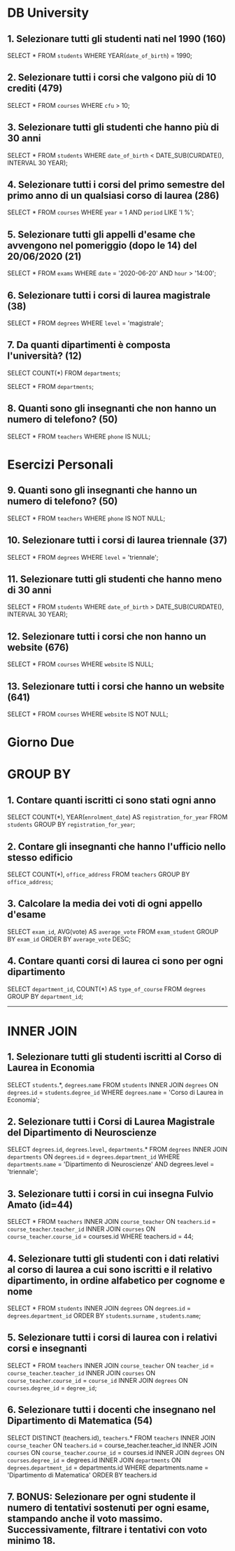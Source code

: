 # DB University

## 1. Selezionare tutti gli studenti nati nel 1990 (160)
SELECT 
	*
FROM 
	`students`
WHERE
	YEAR(`date_of_birth`) = 1990;

## 2. Selezionare tutti i corsi che valgono più di 10 crediti (479)
SELECT 
    *
FROM
    `courses`
WHERE
    `cfu` > 10;

## 3. Selezionare tutti gli studenti che hanno più di 30 anni
SELECT 
    *
FROM
    `students`
WHERE
    `date_of_birth` < DATE_SUB(CURDATE(), INTERVAL 30 YEAR);

## 4. Selezionare tutti i corsi del primo semestre del primo anno di un qualsiasi corso di laurea (286)
SELECT 
    *
FROM
    `courses`
WHERE
    `year` = 1 AND `period` LIKE 'I %';

## 5. Selezionare tutti gli appelli d'esame che avvengono nel pomeriggio (dopo le 14) del 20/06/2020 (21)
SELECT 
    *
FROM
    `exams`
WHERE
    `date` = '2020-06-20'
        AND `hour` > '14:00';

## 6. Selezionare tutti i corsi di laurea magistrale (38)
SELECT 
    *
FROM
    `degrees`
WHERE
    `level` = 'magistrale';

## 7. Da quanti dipartimenti è composta l'università? (12)
SELECT 
    COUNT(*)
FROM
    `departments`;

<!-- oppure -->

SELECT 
    *
FROM
    `departments`;
    

## 8. Quanti sono gli insegnanti che non hanno un numero di telefono? (50)
SELECT 
    *
FROM
    `teachers`
WHERE
    `phone` IS NULL;


# Esercizi Personali
<!-- ESERCIZI PERSONALI -->
## 9. Quanti sono gli insegnanti che hanno un numero di telefono? (50)
SELECT 
    *
FROM
    `teachers`
WHERE
    `phone` IS NOT NULL;

## 10. Selezionare tutti i corsi di laurea triennale (37)
SELECT 
    *
FROM
    `degrees`
WHERE
    `level` = 'triennale';

## 11. Selezionare tutti gli studenti che hanno meno di 30 anni
SELECT 
    *
FROM
    `students`
WHERE
    `date_of_birth` > DATE_SUB(CURDATE(), INTERVAL 30 YEAR);

## 12. Selezionare tutti i corsi che non hanno un website (676)
SELECT 
    *
FROM
    `courses`
WHERE
    `website` IS NULL;

## 13. Selezionare tutti i corsi che hanno un website (641)
SELECT 
    *
FROM
    `courses`
WHERE
    `website` IS NOT NULL;


# Giorno Due 

# GROUP BY

## 1. Contare quanti iscritti ci sono stati ogni anno

SELECT 
    COUNT(*), YEAR(`enrolment_date`) AS `registration_for_year`
FROM
    `students`
GROUP BY `registration_for_year`;

## 2. Contare gli insegnanti che hanno l'ufficio nello stesso edificio

SELECT 
    COUNT(*), `office_address`
FROM
   `teachers`
GROUP BY `office_address`;

## 3. Calcolare la media dei voti di ogni appello d'esame

SELECT 
    `exam_id`, AVG(vote) AS `average_vote`
FROM
    `exam_student`
GROUP BY `exam_id`
ORDER BY `average_vote` DESC;

## 4. Contare quanti corsi di laurea ci sono per ogni dipartimento

SELECT 
    `department_id`, COUNT(*) AS `type_of_course`
FROM
    `degrees`
GROUP BY `department_id`;

------------------------

# INNER JOIN 

## 1. Selezionare tutti gli studenti iscritti al Corso di Laurea in Economia

SELECT 
    `students`.*, `degrees`.`name`
FROM
    `students`
        INNER JOIN
    `degrees` ON `degrees`.`id` = `students`.`degree_id`
WHERE
    `degrees`.`name` = 'Corso di Laurea in Economia';

## 2. Selezionare tutti i Corsi di Laurea Magistrale del Dipartimento di Neuroscienze

SELECT 
    `degrees`.`id`, `degrees`.`level`, `departments`.*
FROM
    `degrees`
        INNER JOIN
    `departments` ON `degrees`.`id` = `degrees`.`department_id`
WHERE
    `departments`.`name` = 'Dipartimento di Neuroscienze'
        AND degrees.level = 'triennale';

## 3. Selezionare tutti i corsi in cui insegna Fulvio Amato (id=44)

SELECT 
    *
FROM
    `teachers`
        INNER JOIN
    `course_teacher` ON `teachers`.`id` = `course_teacher`.`teacher_id`
        INNER JOIN
    `courses` ON `course_teacher`.`course_id` = courses.id
WHERE
    teachers.id = 44;

## 4. Selezionare tutti gli studenti con i dati relativi al corso di laurea a cui sono iscritti e il relativo dipartimento, in ordine alfabetico per cognome e nome

SELECT 
    *
FROM
    `students`
        INNER JOIN
    `degrees` ON `degrees`.`id` = `degrees`.`department_id`
ORDER BY `students`.`surname` , `students`.`name`;

## 5. Selezionare tutti i corsi di laurea con i relativi corsi e insegnanti

SELECT 
    *
FROM
    `teachers`
    INNER JOIN `course_teacher` ON `teacher_id` = `course_teacher`.`teacher_id`
    INNER JOIN `courses` ON `course_teacher`.`course_id` = `course_id`
    INNER JOIN `degrees` ON `courses`.`degree_id` = `degree_id`;

## 6. Selezionare tutti i docenti che insegnano nel Dipartimento di Matematica (54)

SELECT DISTINCT
    (teachers.id), `teachers`.*
FROM
    `teachers`
        INNER JOIN
    `course_teacher` ON `teachers`.`id` = course_teacher.teacher_id
        INNER JOIN
    `courses` ON `course_teacher`.`course_id` = courses.id
        INNER JOIN
    `degrees` ON `courses`.`degree_id` = degrees.id
        INNER JOIN
    `departments` ON `degrees`.`department_id` = departments.id
WHERE
    departments.name = 'Dipartimento di Matematica'
ORDER BY teachers.id

## 7. BONUS: Selezionare per ogni studente il numero di tentativi sostenuti per ogni esame, stampando anche il voto massimo. Successivamente, filtrare i tentativi con voto minimo 18.